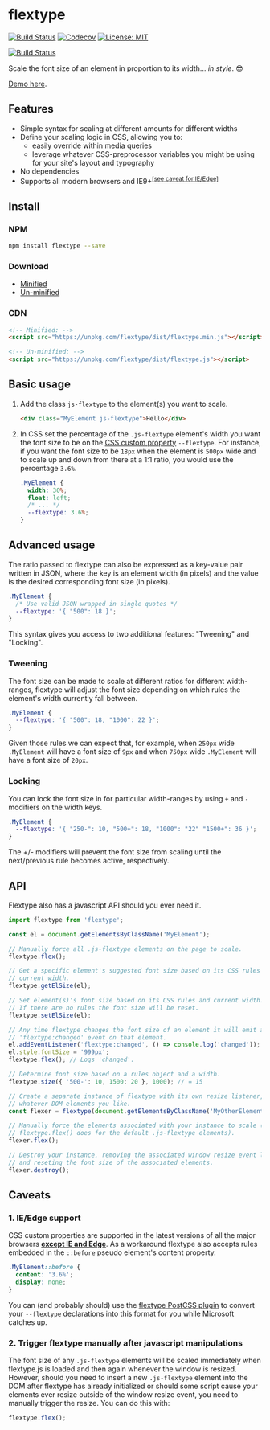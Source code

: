 # flextype

[![Build Status](https://img.shields.io/travis/autopaideia/flextype.svg)](https://travis-ci.org/autopaideia/flextype) [![Codecov](https://img.shields.io/codecov/c/github/autopaideia/flextype.svg)](https://codecov.io/github/autopaideia/flextype?branch=master) [![License: MIT](https://img.shields.io/badge/License-MIT-yellow.svg)](https://opensource.org/licenses/MIT)

[![Build Status](https://saucelabs.com/browser-matrix/autopaideia.svg)](https://saucelabs.com/beta/builds/88c42e744a9241999efb1a98ebfd440d)

Scale the font size of an element in proportion to its width... *in style*. 😎

[Demo here](https://autopaideia.github.io/flextype/).

## Features

* Simple syntax for scaling at different amounts for different widths
* Define your scaling logic in CSS, allowing you to:
  * easily override within media queries
  * leverage whatever CSS-preprocessor variables you might be using for your site's layout and typography
* No dependencies
* Supports all modern browsers and IE9+<sup>[[see caveat for IE/Edge]](#css-custom-props-caveat)</sup>

## Install

### NPM

```bash
npm install flextype --save
```

### Download

* [Minified](https://unpkg.com/flextype/dist/flextype.min.js)
* [Un-minified](https://unpkg.com/flextype/dist/flextype.js)

### CDN

```html
<!-- Minified: -->
<script src="https://unpkg.com/flextype/dist/flextype.min.js"></script>

<!-- Un-minified: -->
<script src="https://unpkg.com/flextype/dist/flextype.js"></script>
```

## Basic usage

1. Add the class `js-flextype` to the element(s) you want to scale.

    ```html
    <div class="MyElement js-flextype">Hello</div>
    ```

2. In CSS set the percentage of the `.js-flextype` element's width you want the font size to be on the [CSS custom property](https://developer.mozilla.org/en-US/docs/Web/CSS/--*) `--flextype`. For instance, if you want the font size to be `18px` when the element is `500px` wide and to scale up and down from there at a 1:1 ratio, you would use the percentage `3.6%`.

    ```css
    .MyElement {
      width: 30%;
      float: left;
      /* ... */
      --flextype: 3.6%;
    }
    ```

## Advanced usage

The ratio passed to flextype can also be expressed as a key-value pair written in JSON, where the key is an element width (in pixels) and the value is the desired corresponding font size (in pixels).

```css
.MyElement {
  /* Use valid JSON wrapped in single quotes */
  --flextype: '{ "500": 18 }';
}
```

This syntax gives you access to two additional features: "Tweening" and "Locking".

### Tweening

The font size can be made to scale at different ratios for different width-ranges, flextype will adjust the font size depending on which rules the element's width currently fall between.

```css
.MyElement {
  --flextype: '{ "500": 18, "1000": 22 }';
}
```

Given those rules we can expect that, for example, when `250px` wide `.MyElement` will have a font size of `9px` and when `750px` wide `.MyElement` will have a font size of `20px`.

### Locking

You can lock the font size in for particular width-ranges by using `+` and `-` modifiers on the width keys.

```css
.MyElement {
  --flextype: '{ "250-": 10, "500+": 18, "1000": "22" "1500+": 36 }';
}

```

The +/- modifiers will prevent the font size from scaling until the next/previous rule becomes active, respectively.

## API

Flextype also has a javascript API should you ever need it.

```javascript
import flextype from 'flextype';

const el = document.getElementsByClassName('MyElement');

// Manually force all .js-flextype elements on the page to scale.
flextype.flex();

// Get a specific element's suggested font size based on its CSS rules and
// current width.
flextype.getElSize(el);

// Set element(s)'s font size based on its CSS rules and current width.
// If there are no rules the font size will be reset.
flextype.setElSize(el);

// Any time flextype changes the font size of an element it will emit a
// 'flextype:changed' event on that element.
el.addEventListener('flextype:changed', () => console.log('changed'));
el.style.fontSize = '999px';
flextype.flex(); // Logs 'changed'.

// Determine font size based on a rules object and a width.
flextype.size({ '500-': 10, 1500: 20 }, 1000); // = 15

// Create a separate instance of flextype with its own resize listener, bound to
// whatever DOM elements you like.
const flexer = flextype(document.getElementsByClassName('MyOtherElement'));

// Manually force the elements associated with your instance to scale (like
// flextype.flex() does for the default .js-flextype elements).
flexer.flex();

// Destroy your instance, removing the associated window resize event listener
// and reseting the font size of the associated elements.
flexer.destroy();
```

## Caveats

<a name="css-custom-props-caveat"></a>

### 1. IE/Edge support

CSS custom properties are supported in the latest versions of all the major browsers **[except IE and Edge](http://caniuse.com/#feat=css-variables)**. As a workaround flextype also accepts rules embedded in the `::before` pseudo element's content property.

```css
.MyElement::before {
  content: '3.6%';
  display: none;
}
```

You can (and probably should) use the [flextype PostCSS plugin](https://github.com/autopaideia/postcss-flextype) to convert your `--flextype` declarations into this format for you while Microsoft catches up.

<a name="initialization-caveat"></a>

### 2. Trigger flextype manually after javascript manipulations

The font size of any `.js-flextype` elements will be scaled immediately when flextype.js is loaded and then again whenever the window is resized. However, should you need to insert a new `.js-flextype` element into the DOM after flextype has already initialized or should some script cause your elements ever resize outside of the window resize event, you need to manually trigger the resize. You can do this with:

```javascript
flextype.flex();
```
